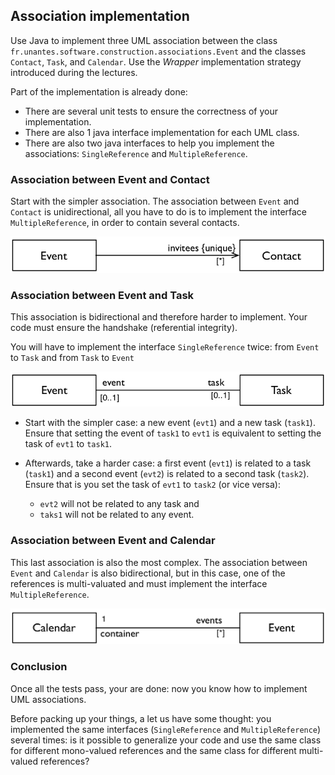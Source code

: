 ## Association implementation

Use Java to implement three UML association between the class `fr.unantes.software.construction.associations.Event` 
and the classes  `Contact`, `Task`, and `Calendar`.
Use the _Wrapper_ implementation strategy introduced during the lectures. 


Part of the implementation is already done: 
  - There are several unit tests to ensure the correctness of your implementation.
  - There are also 1 java interface implementation for each UML class.
  - There are also two java interfaces to help you implement the associations: `SingleReference` 
  and `MultipleReference`.
  
### Association between Event and Contact

Start with the simpler association. The association between `Event` and `Contact` is unidirectional, all
you have to do is to implement the interface `MultipleReference`, in order to contain several contacts.

![](img/event-contact.png)


### Association between Event and Task

This association is bidirectional and therefore harder to implement.
Your code must ensure the handshake (referential integrity).

You will have to implement the interface `SingleReference` twice: from `Event` to `Task` and from `Task` to `Event`

![](img/event-task.png)

- Start with the simpler case: a new event (`evt1`) and a new task (`task1`). Ensure that setting the event of 
`task1` to `evt1` is equivalent to setting the task of `evt1` to `task1`.

- Afterwards, take a harder case: a first event (`evt1`) is related to a task (`task1`) and a second event (`evt2`) is
related to a second task (`task2`). Ensure that is you set the task of `evt1` to `task2` (or vice versa):

  - `evt2` will not be related to any task and
  - `taks1` will not be related to any event.
  
### Association between Event and Calendar

This last association is also the most complex. The association between `Event` and `Calendar` is also bidirectional,
but in this case, one of the references is multi-valuated and must implement the interface `MultipleReference`.

![](img/calendar-event.png)

### Conclusion

Once all the tests pass, your are done: now you know how to implement UML associations.

Before packing up your things, a let us have some thought: you implemented the same interfaces (`SingleReference` 
and `MultipleReference`) several times: is it possible to generalize your code and use the same class for different 
mono-valued references and the same class for different multi-valued references? 